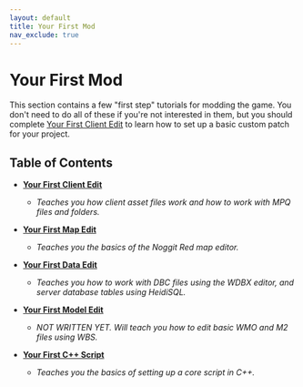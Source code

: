 ```yaml
---
layout: default
title: Your First Mod
nav_exclude: true
---
```


# Your First Mod

This section contains a few "first step" tutorials for modding the game. You don't need to do all of these if you're not interested in them, but you should complete [Your First Client Edit](./your_first_client_edit) to learn how to set up a basic custom patch for your project.

## Table of Contents

- [**Your First Client Edit**](./your_first_client_edit)
    - _Teaches you how client asset files work and how to work with MPQ files and folders._

- [**Your First Map Edit**](./your_first_map_edit)
    - _Teaches you the basics of the Noggit Red map editor._

- [**Your First Data Edit**](./your_first_data_edits)
    - _Teaches you how to work with DBC files using the WDBX editor, and server database tables using HeidiSQL._

- [**Your First Model Edit**](./your_first_model_edit)
    - _NOT WRITTEN YET. Will teach you how to edit basic WMO and M2 files using WBS._

- [**Your First C++ Script**](./your_first_cpp_script)
    - _Teaches you the basics of setting up a core script in C++._